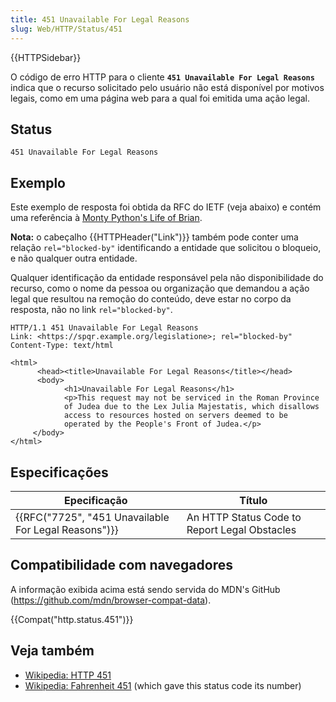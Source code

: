 ```yaml
---
title: 451 Unavailable For Legal Reasons
slug: Web/HTTP/Status/451
---
```


{{HTTPSidebar}}

O código de erro HTTP para o cliente **`451 Unavailable For Legal Reasons`** indica que o recurso solicitado pelo usuário não está disponível por motivos legais, como em uma página web para a qual foi emitida uma ação legal.

## Status

```
451 Unavailable For Legal Reasons
```

## Exemplo

Este exemplo de resposta foi obtida da RFC do IETF (veja abaixo) e contém uma referência à [Monty Python's Life of Brian](https://pt.wikipedia.org/wiki/A_Vida_de_Brian).

**Nota:** o cabeçalho {{HTTPHeader("Link")}} também pode conter uma relação `rel="blocked-by"` identificando a entidade que solicitou o bloqueio, e não qualquer outra entidade.

Qualquer identificação da entidade responsável pela não disponibilidade do recurso, como o nome da pessoa ou organização que demandou a ação legal que resultou na remoção do conteúdo, deve estar no corpo da resposta, não no link `rel="blocked-by"`.

```
HTTP/1.1 451 Unavailable For Legal Reasons
Link: <https://spqr.example.org/legislatione>; rel="blocked-by"
Content-Type: text/html
```

```
<html>
      <head><title>Unavailable For Legal Reasons</title></head>
      <body>
            <h1>Unavailable For Legal Reasons</h1>
            <p>This request may not be serviced in the Roman Province
            of Judea due to the Lex Julia Majestatis, which disallows
            access to resources hosted on servers deemed to be
            operated by the People's Front of Judea.</p>
     </body>
</html>
```

## Especificações

| Epecificação                                         | Título                                        |
| ---------------------------------------------------- | --------------------------------------------- |
| {{RFC("7725", "451 Unavailable For Legal Reasons")}} | An HTTP Status Code to Report Legal Obstacles |

## Compatibilidade com navegadores

A informação exibida acima está sendo servida do MDN's GitHub (<https://github.com/mdn/browser-compat-data>).

{{Compat("http.status.451")}}

## Veja também

- [Wikipedia: HTTP 451](https://pt.wikipedia.org/wiki/HTTP_451)
- [Wikipedia: Fahrenheit 451](https://pt.wikipedia.org/wiki/Fahrenheit_451) (which gave this status code its number)

